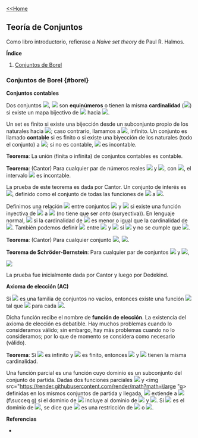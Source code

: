[<<Home](https://francescoapg.github.io/mathbio/)

## Teoría de Conjuntos

Como libro introductorio, refierase a _Naive set theory_ de Paul R. Halmos.

**Índice**

1. [Conjuntos de Borel](#borel)

### Conjuntos de Borel {#borel}

**Conjuntos contables**

Dos conjuntos <img src="https://render.githubusercontent.com/render/math?math=\large A">, <img src="https://render.githubusercontent.com/render/math?math=\large B"> son **equinúmeros** o tienen la misma **cardinalidad** (<img src="https://render.githubusercontent.com/render/math?math=\large A\equiv B">) si existe un mapa bijectivo de <img src="https://render.githubusercontent.com/render/math?math=\large A"> hacia <img src="https://render.githubusercontent.com/render/math?math=\large B">.

Un set es finito si existe una bijección desde un subconjunto propio de los naturales hacia <img src="https://render.githubusercontent.com/render/math?math=\large A">; caso contrario, llamamos a <img src="https://render.githubusercontent.com/render/math?math=\large A">, infinito. Un conjunto es llamado **contable** si es finito o si existe una biyección de los naturales (todo el conjunto) a <img src="https://render.githubusercontent.com/render/math?math=\large A">; si no es contable, <img src="https://render.githubusercontent.com/render/math?math=\large A"> es incontable.

**Teorema**: La unión (finita o infinita) de conjuntos contables es contable.

**Teorema**: (Cantor) Para cualquier par de números reales <img src="https://render.githubusercontent.com/render/math?math=\large a"> y <img src="https://render.githubusercontent.com/render/math?math=\large b">, con <img src="https://render.githubusercontent.com/render/math?math=\large a<b">, el intervalo <img src="https://render.githubusercontent.com/render/math?math=\large [a,b]"> es incontable.

La prueba de este teorema es dada por Cantor. Un conjunto de interés es <img src="https://render.githubusercontent.com/render/math?math=\large Y^X">, definido como el conjunto de todas las funciones de <img src="https://render.githubusercontent.com/render/math?math=\large X"> a <img src="https://render.githubusercontent.com/render/math?math=\large Y">.

Definimos una relación <img src="https://render.githubusercontent.com/render/math?math=\large \leq_c"> entre conjuntos <img src="https://render.githubusercontent.com/render/math?math=\large A"> y <img src="https://render.githubusercontent.com/render/math?math=\large B"> si existe una función inyectiva de <img src="https://render.githubusercontent.com/render/math?math=\large A"> a <img src="https://render.githubusercontent.com/render/math?math=\large B"> (no tiene que ser _onto_ (suryectiva)). En lenguaje normal, <img src="https://render.githubusercontent.com/render/math?math=\large A\leq_c B"> si la cardinalidad de <img src="https://render.githubusercontent.com/render/math?math=\large A"> es menor o igual que la cardinalidad de <img src="https://render.githubusercontent.com/render/math?math=\large B">. También podemos definir <img src="https://render.githubusercontent.com/render/math?math=\large <_c"> entre <img src="https://render.githubusercontent.com/render/math?math=\large A"> y <img src="https://render.githubusercontent.com/render/math?math=\large B"> si <img src="https://render.githubusercontent.com/render/math?math=\large A\leq_c B"> y no se cumple que <img src="https://render.githubusercontent.com/render/math?math=\large A\equiv B">.

**Teorema**: (Cantor) Para cualquier conjunto <img src="https://render.githubusercontent.com/render/math?math=\large X">, <img src="https://render.githubusercontent.com/render/math?math=X%3C_c%5Cmathcal%7BP%7D(X)">.

**Teorema de Schröder-Bernstein**: Para cualquier par de conjuntos <img src="https://render.githubusercontent.com/render/math?math=\large X"> y <img src="https://render.githubusercontent.com/render/math?math=\large Y">, 

<img src="https://render.githubusercontent.com/render/math?math=X%5Cleq_cY%5Cland%20Y%5Cleq_cX%5CRightarrow%20X%5Cequiv%20Y">

La prueba fue inicialmente dada por Cantor y luego por Dedekind.

**Axioma de elección (AC)**

Si <img src="https://render.githubusercontent.com/render/math?math=%5C%7BA_i%5C%7D_%7Bi%5Cin%20I%7D"> es una familia de conjuntos no vacíos, entonces existe una función <img src="https://render.githubusercontent.com/render/math?math=f%3AI%5Cto%20%5Ccup_iA_i"> tal que <img src="https://render.githubusercontent.com/render/math?math=f(i)%5Cin%20A_i"> para cada <img src="https://render.githubusercontent.com/render/math?math=i%5Cin%20I">.

Dicha función recibe el nombre de **función de elección**. La existencia del axioma de elección es debatible. Hay muchos problemas cuando lo consideramos válido; sin embargo, hay más problemas cuando no lo consideramos; por lo que de momento se considera como necesario (válido).

**Teorema**: Si <img src="https://render.githubusercontent.com/render/math?math=\large X"> es infinito y <img src="https://render.githubusercontent.com/render/math?math=\large A\subseteq X "> es finito, entonces <img src="https://render.githubusercontent.com/render/math?math=\large X \setminus A"> y <img src="https://render.githubusercontent.com/render/math?math=\large X"> tienen la misma cardinalidad.

Una función parcial es una función cuyo dominio es un subconjunto del conjunto de partida. Dadas dos funciones parciales <img src="https://render.githubusercontent.com/render/math?math=\large f"> y <img src="https://render.githubusercontent.com/render/math?math=\large "g> definidas en los mismos conjuntos de partida y llegada, <img src="https://render.githubusercontent.com/render/math?math=\large f"> extiende a <img src="https://render.githubusercontent.com/render/math?math=\large g"> (f\succeq g) si el dominio de <img src="https://render.githubusercontent.com/render/math?math=\large f"> incluye al dominio de <img src="https://render.githubusercontent.com/render/math?math=\large g"> y <img src="https://render.githubusercontent.com/render/math?math=\large f(x)=g(x) \forall x \in dominio(g)">. Si <img src="https://render.githubusercontent.com/render/math?math=\large A"> es el dominio de <img src="https://render.githubusercontent.com/render/math?math=\large g">, se dice que <img src="https://render.githubusercontent.com/render/math?math=\large g"> es una restricción de <img src="https://render.githubusercontent.com/render/math?math=\large f"> o <img src="https://render.githubusercontent.com/render/math?math=\large f=g_{|A}">.

**Referencias**

- 
